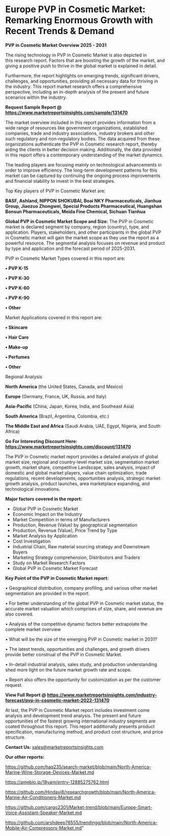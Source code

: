 # Europe PVP in Cosmetic Market: Remarking Enormous Growth with Recent Trends & Demand

<Strong> PVP in Cosmetic Market Overview 2025 - 2031</strong>

The rising technology in PVP in Cosmetic Market is also depicted in this research report. Factors that are boosting the growth of the market, and giving a positive push to thrive in the global market is explained in detail.

Furthermore, the report highlights on emerging trends, significant drivers, challenges, and opportunities, providing all necessary data for thriving in the industry. This report market research offers a comprehensive perspective, including an in-depth analysis of the present and future scenarios within the industry.

<strong>Request Sample Report @ <a href=https://www.marketreportsinsights.com/sample/131470>https://www.marketreportsinsights.com/sample/131470</a></strong>

The market overview included in this report provides information from a wide range of resources like government organizations, established companies, trade and industry associations, industry brokers and other such regulatory and non-regulatory bodies. The data acquired from these organizations authenticate the PVP in Cosmetic research report, thereby aiding the clients in better decision making. Additionally, the data provided in this report offers a contemporary understanding of the market dynamics.

The leading players are focusing mainly on technological advancements in order to improve efficiency. The long-term development patterns for this market can be captured by continuing the ongoing process improvements and financial stability to invest in the best strategies.

Top Key players of PVP in Cosmetic Market are:

<strong>BASF, Ashland, NIPPON SHOKUBAI, Boai NKY Pharmaceuticals, Jianhua Group, Jiaozuo Zhongwei, Special Products Pharmaceutical, Huangshan Bonsun Pharmaceuticals, Meida Fine Chemical, Sichuan Tianhua</strong>

<strong><b>Global PVP in Cosmetic Market Scope and Size:</b></strong>
The PVP in Cosmetic market is declared segment by company, region (country), type, and application. Players, stakeholders, and other participants in the global PVP in Cosmetic market will gain the market scope as they use the report as a powerful resource. The segmental analysis focuses on revenue and product by type and application and the forecast period of 2025-2031.

PVP in Cosmetic Market Types covered in this report are:

<strong>• PVP K-15

• PVP K-30

• PVP K-60

• PVP K-90

• Other</strong>

Market Applications covered in this report are:

<strong>• Skincare

• Hair Care

• Make-up

• Perfumes

• Other</strong> 

Regional Analysis

<strong>North America</strong> (the United States, Canada, and Mexico)

<strong>Europe</strong> (Germany, France, UK, Russia, and Italy)

<strong>Asia-Pacific</strong> (China, Japan, Korea, India, and Southeast Asia)

<strong>South America</strong> (Brazil, Argentina, Colombia, etc.)

<strong>The Middle East and Africa</strong> (Saudi Arabia, UAE, Egypt, Nigeria, and South Africa)

<strong>Go For Interesting Discount Here: <a href=https://www.marketreportsinsights.com/discount/131470>https://www.marketreportsinsights.com/discount/131470</a></strong>

The PVP in Cosmetic market report provides a detailed analysis of global market size, regional and country-level market size, segmentation market growth, market share, competitive Landscape, sales analysis, impact of domestic and global market players, value chain optimization, trade regulations, recent developments, opportunities analysis, strategic market growth analysis, product launches, area marketplace expanding, and technological innovations.

<strong><b>Major factors covered in the report:</b></strong>
<ul>
  <li>Global PVP in Cosmetic Market </li>
  <li>Economic Impact on the Industry</li>
  <li>Market Competition in terms of Manufacturers</li>
  <li>Production, Revenue (Value) by geographical segmentation</li>
  <li>Production, Revenue (Value), Price Trend by Type</li>
  <li>Market Analysis by Application</li>
  <li>Cost Investigation</li>
  <li>Industrial Chain, Raw material sourcing strategy and Downstream Buyers</li>
  <li>Marketing Strategy comprehension, Distributors and Traders</li>
  <li>Study on Market Research Factors</li>
  <li>Global PVP in Cosmetic Market Forecast</li>
</ul>

<strong><b>Key Point of the PVP in Cosmetic Market report:</b></strong>

• Geographical distribution, company profiling, and various other market segmentation are provided in the report.

• For better understanding of the global PVP in Cosmetic market status, the accurate market valuation which comprises of size, share, and revenue are also covered.

• Analysis of the competitive dynamic factors better extrapolate the complete market overview

• What will be the size of the emerging PVP in Cosmetic market in 2031?

• The latest trends, opportunities and challenges, and growth drivers provide better construal of the PVP in Cosmetic Market.

• In-detail industrial analysis, sales study, and production understanding shed more light on the future market growth rate and scope.

• Report also offers the opportunity for customization as per the customer request.

<strong><b>View Full Report @ <a href=https://www.marketreportsinsights.com/industry-forecast/pvp-in-cosmetic-market-2022-131470>https://www.marketreportsinsights.com/industry-forecast/pvp-in-cosmetic-market-2022-131470</a></b></strong>


At last, the PVP in Cosmetic Market report includes investment come analysis and development trend analysis. The present and future opportunities of the fastest growing international industry segments are coated throughout this report. This report additionally presents product specification, manufacturing method, and product cost structure, and price structure.

<strong>Contact Us:</strong>
sales@marketreportsinsights.com

<strong>Our other reports:</strong>

<a href=https://github.com/haq235/search-market/blob/main/North-America-Marine-Wine-Storage-Devices-Market.md>https://github.com/haq235/search-market/blob/main/North-America-Marine-Wine-Storage-Devices-Market.md</a>

<a href=https://ameblo.jp/18yam/entry-12885275762.html>https://ameblo.jp/18yam/entry-12885275762.html</a>

<a href=https://github.com/Hindavi8/researchgrowth/blob/main/North-America-Marine-Air-Conditioners-Market.md>https://github.com/Hindavi8/researchgrowth/blob/main/North-America-Marine-Air-Conditioners-Market.md</a>

<a href=https://github.com/cargo2301/Market-trend/blob/main/Europe-Smart-Voice-Assistant-Speaker-Market.md>https://github.com/cargo2301/Market-trend/blob/main/Europe-Smart-Voice-Assistant-Speaker-Market.md</a>

<a href=https://github.com/arshdeep76555/trendingg/blob/main/North-America-Mobile-Air-Compressors-Market.md>https://github.com/arshdeep76555/trendingg/blob/main/North-America-Mobile-Air-Compressors-Market.md</a>"
